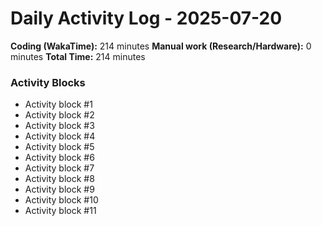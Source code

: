 # Daily Activity Log - 2025-07-20

**Coding (WakaTime):** 214 minutes
**Manual work (Research/Hardware):** 0 minutes
**Total Time:** 214 minutes

### Activity Blocks
- Activity block #1
- Activity block #2
- Activity block #3
- Activity block #4
- Activity block #5
- Activity block #6
- Activity block #7
- Activity block #8
- Activity block #9
- Activity block #10
- Activity block #11
